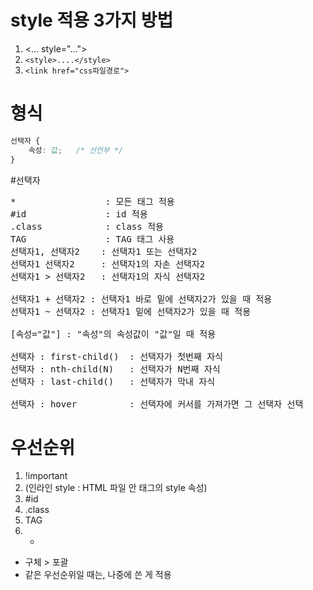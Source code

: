 # style 적용 3가지 방법
1. <... style="...">
2. `<style>....</style>`
3. `<link href="css파일경로">`

# 형식
```css
선택자 {
    속성: 값;   /* 선언부 */
}
```

#선택자
<pre>
*                 : 모든 태그 적용
#id               : id 적용
.class            : class 적용
TAG               : TAG 태그 사용
선택자1, 선택자2    : 선택자1 또는 선택자2
선택자1 선택자2     : 선택자1의 자손 선택자2
선택자1 > 선택자2   : 선택자1의 자식 선택자2

선택자1 + 선택자2 : 선택자1 바로 밑에 선택자2가 있을 때 적용
선택자1 ~ 선택자2 : 선택자1 밑에 선택자2가 있을 때 적용

[속성="값"] : "속성"의 속성값이 "값"일 때 적용

선택자 : first-child()  : 선택자가 첫번째 자식
선택자 : nth-child(N)   : 선택자가 N번째 자식
선택자 : last-child()   : 선택자가 막내 자식

선택자 : hover          : 선택자에 커서를 가져가면 그 선택자 선택
</pre>

# 우선순위
1. !important
2. (인라인 style : HTML 파일 안 태그의 style 속성)
2. #id
3. .class
4. TAG
5. *
- 구체 > 포괄
- 같은 우선순위일 때는, 나중에 쓴 게 적용

